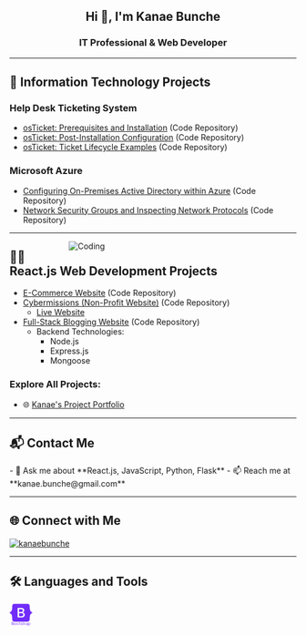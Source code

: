 <h2 align="center">Hi 👋, I'm Kanae Bunche</h2>
<h3 align="center">IT Professional & Web Developer</h3>

---

<h2>📂 Information Technology Projects</h2>

### Help Desk Ticketing System
- [osTicket: Prerequisites and Installation](https://github.com/KanaeBunche/osticket-prereqs) (Code Repository)
- [osTicket: Post-Installation Configuration](https://github.com/KanaeBunche/post-install-config) (Code Repository)
- [osTicket: Ticket Lifecycle Examples](https://github.com/KanaeBunche/ticket-lifecycle) (Code Repository)

### Microsoft Azure
- [Configuring On-Premises Active Directory within Azure](https://github.com/KanaeBunche/configure-ad) (Code Repository)
- [Network Security Groups and Inspecting Network Protocols](https://github.com/KanaeBunche/network-protocols) (Code Repository)

---

<img align="right" alt="Coding" width="400" src="https://cdn-media-1.freecodecamp.org/code-radio/Saron3.gif">

<h2>👨‍💻 React.js Web Development Projects</h2>

- [E-Commerce Website](https://github.com/KanaeBunche/E-Commerance) (Code Repository)
- [Cybermissions (Non-Profit Website)](https://github.com/KanaeBunche/cybermissions.org) (Code Repository)
  - [Live Website](https://www.cybermissions.org)
- [Full-Stack Blogging Website](https://github.com/KanaeBunche/Blogging) (Code Repository)
  - Backend Technologies:
    - Node.js
    - Express.js
    - Mongoose

### Explore All Projects:
- 🌐 [Kanae's Project Portfolio](https://magical-biscuit-e7e30d.netlify.app/)

---

<h2>📬 Contact Me</h2>
- 💬 Ask me about **React.js, JavaScript, Python, Flask**  
- 📫 Reach me at **kanae.bunche@gmail.com**

---

<h2>🌐 Connect with Me</h2>
<p>
<a href="https://linkedin.com/in/kanaebunche" target="blank">
  <img align="center" src="https://raw.githubusercontent.com/rahuldkjain/github-profile-readme-generator/master/src/images/icons/Social/linked-in-alt.svg" alt="kanaebunche" height="30" width="40" />
</a>
</p>

---

<h2>🛠️ Languages and Tools</h2>
<p>
  <a href="https://getbootstrap.com" target="_blank" rel="noreferrer">
    <img src="https://raw.githubusercontent.com/devicons/devicon/master/icons/bootstrap/bootstrap-plain-wordmark.svg" alt="Bootstrap" width="40" height="40"/>
  </a>
  <a href="https://www.w3schools.com/css/" target="_blank" rel="noreferrer">
    <img src="https://raw.githubusercontent.com/devicons/devicon/master/icons/css3/css3-original-wordmark.svg
